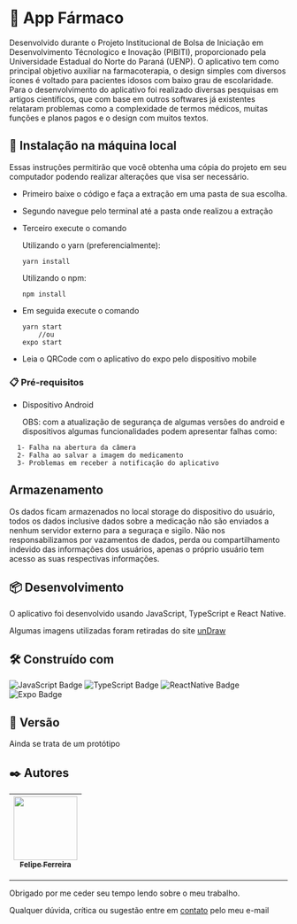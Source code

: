 # 🔗 App Fármaco

Desenvolvido durante o Projeto Institucional de Bolsa de Iniciação em Desenvolvimento Técnologico e Inovação (PIBITI), 
proporcionado pela Universidade Estadual do Norte do Paraná (UENP). O aplicativo tem como principal objetivo auxiliar
na farmacoterapia, o design simples com diversos ícones é voltado para pacientes idosos com baixo grau de escolaridade.
Para o desenvolvimento do aplicativo foi realizado diversas pesquisas em artigos científicos, que com base em outros softwares já existentes
relataram problemas como a complexidade de termos médicos, muitas funções e planos pagos e o design com muitos textos.

## 🚀 Instalação na máquina local

Essas instruções permitirão que você obtenha uma cópia do projeto em seu computador podendo realizar alterações que visa ser necessário.

  - Primeiro baixe o código e faça a extração em uma pasta de sua escolha.
  - Segundo navegue pelo terminal até a pasta onde realizou a extração
  - Terceiro execute o comando
  
     Utilizando o yarn (preferencialmente):
     
        yarn install
      
     Utilizando o npm:
     
        npm install
        
  - Em seguida execute o comando
        
        yarn start
            //ou
        expo start
        
  - Leia o QRCode com o aplicativo do expo pelo dispositivo mobile

### 📋 Pré-requisitos

  - Dispositivo Android
    
    OBS: com a atualização de segurança de algumas versões do android e dispositivos algumas funcionalidades podem apresentar falhas como:
```
  1- Falha na abertura da câmera
  2- Falha ao salvar a imagem do medicamento
  3- Problemas em receber a notificação do aplicativo
```

## Armazenamento

Os dados ficam armazenados no local storage do dispositivo do usuário, todos os dados inclusive dados sobre a medicação não
são enviados a nenhum servidor externo para a seguraça e sigilo. Não nos responsabilizamos por vazamentos de dados,
perda ou compartilhamento indevido das informações dos usuários, apenas o próprio usuário tem acesso as suas respectivas informações.

## 📦 Desenvolvimento

O aplicativo foi desenvolvido usando JavaScript, TypeScript e React Native.

Algumas imagens utilizadas foram retiradas do site <a href="https://undraw.co/illustrations" >unDraw</a>

## 🛠️ Construído com

![JavaScript Badge](https://img.shields.io/badge/JavaScript-F7DF1E?style=for-the-badge&logo=javascript&logoColor=black)
![TypeScript Badge](https://img.shields.io/badge/TypeScript-007ACC?style=for-the-badge&logo=typescript&logoColor=white)
![ReactNative Badge](https://img.shields.io/badge/React_Native-20232A?style=for-the-badge&logo=react&logoColor=61DAFB)
![Expo Badge](https://img.shields.io/badge/Expo-007ACC?style=for-the-badge&logo=react&logoColor=white)

## 📌 Versão

Ainda se trata de um protótipo

## ✒️ Autores

[<img src="https://avatars.githubusercontent.com/u/48157305?v=4" width=115 > <br> <sub> Felipe Ferreira </sub>](https://github.com/FelipeFerreiraDev) |
| :---: |  

---
Obrigado por me ceder seu tempo lendo sobre o meu trabalho.

Qualquer dúvida, crítica ou sugestão entre em <a href="mailto:felipeferreira.sp.dev@gmail.com/">contato</a> pelo meu e-mail